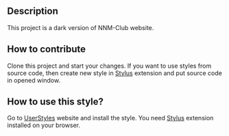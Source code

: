 ## Description

This project is a dark version of NNM-Club website.

## How to contribute 

Clone this project and start your changes. If you want to use styles from source code, then create new style in [Stylus](https://github.com/openstyles/stylus#releases) extension and put source code in opened window.

## How to use this style?

Go to [UserStyles](https://userstyles.org/styles/161016/nnm-club-fluent-dark) website and install the style. You need [Stylus](https://github.com/openstyles/stylus#releases) extension installed on your browser.